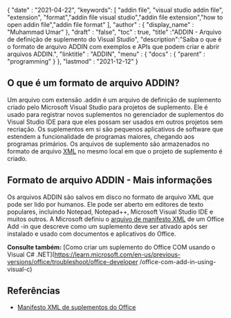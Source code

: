 {
  "date" : "2021-04-22",
  "keywords": [ "addin file", "visual studio addin file", "extension", "format","addin file visual studio","addin file extension","how to open addin file","addin file format" ],
  "author" : {
    "display_name" : "Muhammad Umar"
},
  "draft" : "false",
  "toc" : true,
  "title" :"ADDIN - Arquivo de definição de suplemento do Visual Studio",
  "description":"Saiba o que é o formato de arquivo ADDIN com exemplos e APIs que podem criar e abrir arquivos ADDIN.",
  "linktitle" : "ADDIN",
  "menu" : {
    "docs" : {
      "parent" : "programming"
}
},
  "lastmod" : "2021-12-12"
}

## O que é um formato de arquivo ADDIN?

Um arquivo com extensão .addin é um arquivo de definição de suplemento criado pelo Microsoft Visual Studio para projetos de suplemento. Ele é usado para registrar novos suplementos no gerenciador de suplementos do Visual Studio IDE para que eles possam ser usados em outros projetos sem recriação. Os suplementos em si são pequenos aplicativos de software que estendem a funcionalidade de programas maiores, chegando aos programas primários. Os arquivos de suplemento são armazenados no formato de arquivo [XML](/pt/web/xml/) no mesmo local em que o projeto de suplemento é criado.

## Formato de arquivo ADDIN - Mais informações

Os arquivos ADDIN são salvos em disco no formato de arquivo XML que pode ser lido por humanos. Ele pode ser aberto em editores de texto populares, incluindo Notepad, Notepad++, Microsoft Visual Studio IDE e muitos outros. A Microsoft definiu o [arquivo de manifesto XML](https://learn.microsoft.com/en-us/office/dev/add-ins/develop/add-in-manifests?tabs=tabid-1) de um Office Add -in que descreve como um suplemento deve ser ativado após ser instalado e usado com documentos e aplicativos do Office.

**Consulte também:** [Como criar um suplemento do Office COM usando o Visual C# .NET](https://learn.microsoft.com/en-us/previous-versions/office/troubleshoot/office-developer /office-com-add-in-using-visual-c)

## Referências

* [Manifesto XML de suplementos do Office](https://learn.microsoft.com/en-us/office/dev/add-ins/develop/add-in-manifests?tabs=tabid-1)

